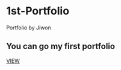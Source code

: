 # 1st-Portfolio
Portfolio by Jiwon

<h2>You can go my first portfolio</h2>
<a href="https://wldnjs7204.github.io/1st-Portfolio/index.html">VIEW</a>

